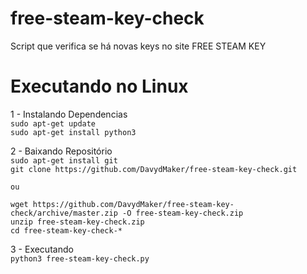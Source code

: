 # free-steam-key-check
  Script que verifica se há novas keys no site FREE STEAM KEY

# Executando no Linux  
  1 - Instalando Dependencias  
    `sudo apt-get update`  
    `sudo apt-get install python3`  

  2 - Baixando Repositório  
    `sudo apt-get install git`  
    `git clone https://github.com/DavydMaker/free-steam-key-check.git`  
    
    ou
    
    wget https://github.com/DavydMaker/free-steam-key-check/archive/master.zip -O free-steam-key-check.zip  
    unzip free-steam-key-check.zip  
    cd free-steam-key-check-*  

  3 - Executando  
    `python3 free-steam-key-check.py`  
